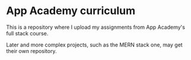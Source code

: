 # App Academy curriculum

This is a repository where I upload my assignments from App Academy's full stack course.

Later and more complex projects, such as the MERN stack one, may get their own repository. 
